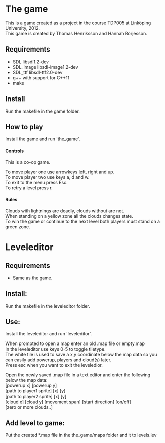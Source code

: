 # The game
This is a game created as a project in the course TDP005 at Linköping University, 2012.  
This game is created by Thomas Henriksson and Hannah Börjesson.
## Requirements
* SDL libsdl1.2-dev
* SDL_image libsdl-image1.2-dev
* SDL_ttf libsdl-ttf2.0-dev
* g++ with support for C++11
* make

## Install
Run the makefile in the game folder.


## How to play
Install the game and run 'the_game'.

#### Controls
This is a co-op game. 

To move player one use arrowkeys left, right and up.  
To move player two use keys a, d and w.  
To exit to the menu press Esc.  
To retry a level press r.  

#### Rules
Clouds with lightnings are deadly, clouds without are not.  
When standing on a yellow zone all the clouds changes state.  
To win the game or continue to the next level both players must stand on a green zone.  

# Leveleditor

## Requirements
* Same as the game.

## Install:
Run the makefile in the leveleditor folder.

## Use:
Install the leveleditor and run 'leveleditor'.

When prompted to open a map enter an old .map file or empty.map  
In the leveleditor use keys 0-5 to toggle tiletype.  
The white tile is used to save a x,y coordinate below the map data so you can easily add powerup, players and cloud(s) later.  
Press esc when you want to exit the leveledior.  

Open the newly saved .map file in a text editor and enter the following below the map data:  
[powerup x] [powerup y]  
[path to player1 sprite] [x] [y]  
[path to player2 sprite] [x] [y]  
[cloud x] [cloud y] [movement span] [start direction] [on/off]  
[zero or more clouds..]


## Add level to game:
Put the created *.map file in the the_game/maps folder and it to levels.lev










